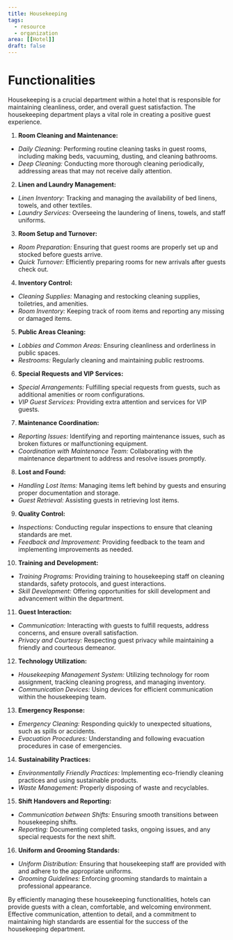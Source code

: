 ```yaml
---
title: Housekeeping
tags:
  - resource 
  - organization
area: [[Hotel]]
draft: false
---
```


# Functionalities
Housekeeping is a crucial department within a hotel that is responsible for maintaining cleanliness, order, and overall guest satisfaction. The housekeeping department plays a vital role in creating a positive guest experience.

1. **Room Cleaning and Maintenance:**
  - *Daily Cleaning:* Performing routine cleaning tasks in guest rooms, including making beds, vacuuming, dusting, and cleaning bathrooms.
  - *Deep Cleaning:* Conducting more thorough cleaning periodically, addressing areas that may not receive daily attention.

2. **Linen and Laundry Management:**
  - *Linen Inventory:* Tracking and managing the availability of bed linens, towels, and other textiles.
  - *Laundry Services:* Overseeing the laundering of linens, towels, and staff uniforms.

3. **Room Setup and Turnover:**
  - *Room Preparation:* Ensuring that guest rooms are properly set up and stocked before guests arrive.
  - *Quick Turnover:* Efficiently preparing rooms for new arrivals after guests check out.

4. **Inventory Control:**
  - *Cleaning Supplies:* Managing and restocking cleaning supplies, toiletries, and amenities.
  - *Room Inventory:* Keeping track of room items and reporting any missing or damaged items.

5. **Public Areas Cleaning:**
  - *Lobbies and Common Areas:* Ensuring cleanliness and orderliness in public spaces.
  - *Restrooms:* Regularly cleaning and maintaining public restrooms.

6. **Special Requests and VIP Services:**
  - *Special Arrangements:* Fulfilling special requests from guests, such as additional amenities or room configurations.
  - *VIP Guest Services:* Providing extra attention and services for VIP guests.

7. **Maintenance Coordination:**
  - *Reporting Issues:* Identifying and reporting maintenance issues, such as broken fixtures or malfunctioning equipment.
  - *Coordination with Maintenance Team:* Collaborating with the maintenance department to address and resolve issues promptly.

8. **Lost and Found:**
  - *Handling Lost Items:* Managing items left behind by guests and ensuring proper documentation and storage.
  - *Guest Retrieval:* Assisting guests in retrieving lost items.

9. **Quality Control:**
  - *Inspections:* Conducting regular inspections to ensure that cleaning standards are met.
  - *Feedback and Improvement:* Providing feedback to the team and implementing improvements as needed.

10. **Training and Development:**
  - *Training Programs:* Providing training to housekeeping staff on cleaning standards, safety protocols, and guest interactions.
  - *Skill Development:* Offering opportunities for skill development and advancement within the department.

11. **Guest Interaction:**
  - *Communication:* Interacting with guests to fulfill requests, address concerns, and ensure overall satisfaction.
  - *Privacy and Courtesy:* Respecting guest privacy while maintaining a friendly and courteous demeanor.

12. **Technology Utilization:**
  - *Housekeeping Management System:* Utilizing technology for room assignment, tracking cleaning progress, and managing inventory.
  - *Communication Devices:* Using devices for efficient communication within the housekeeping team.

13. **Emergency Response:**
  - *Emergency Cleaning:* Responding quickly to unexpected situations, such as spills or accidents.
  - *Evacuation Procedures:* Understanding and following evacuation procedures in case of emergencies.

14. **Sustainability Practices:**
  - *Environmentally Friendly Practices:* Implementing eco-friendly cleaning practices and using sustainable products.
  - *Waste Management:* Properly disposing of waste and recyclables.

15. **Shift Handovers and Reporting:**
  - *Communication between Shifts:* Ensuring smooth transitions between housekeeping shifts.
  - *Reporting:* Documenting completed tasks, ongoing issues, and any special requests for the next shift.

16. **Uniform and Grooming Standards:**
  - *Uniform Distribution:* Ensuring that housekeeping staff are provided with and adhere to the appropriate uniforms.
  - *Grooming Guidelines:* Enforcing grooming standards to maintain a professional appearance.

By efficiently managing these housekeeping functionalities, hotels can provide guests with a clean, comfortable, and welcoming environment. Effective communication, attention to detail, and a commitment to maintaining high standards are essential for the success of the housekeeping department.